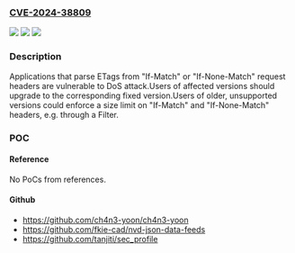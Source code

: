 ### [CVE-2024-38809](https://cve.mitre.org/cgi-bin/cvename.cgi?name=CVE-2024-38809)
![](https://img.shields.io/static/v1?label=Product&message=Spring%20Framework&color=blue)
![](https://img.shields.io/static/v1?label=Version&message=%3D%206.1.0%20-%206.1.11%2C%206.0.0%20-%206.0.22%2C%205.3.0%20-%205.3.37%20&color=brighgreen)
![](https://img.shields.io/static/v1?label=Vulnerability&message=Spring%20Framework%20DoS%20via%20conditional%20HTTP%20request&color=brighgreen)

### Description

Applications that parse ETags from "If-Match" or "If-None-Match" request headers are vulnerable to DoS attack.Users of affected versions should upgrade to the corresponding fixed version.Users of older, unsupported versions could enforce a size limit on "If-Match" and "If-None-Match" headers, e.g. through a Filter.

### POC

#### Reference
No PoCs from references.

#### Github
- https://github.com/ch4n3-yoon/ch4n3-yoon
- https://github.com/fkie-cad/nvd-json-data-feeds
- https://github.com/tanjiti/sec_profile

